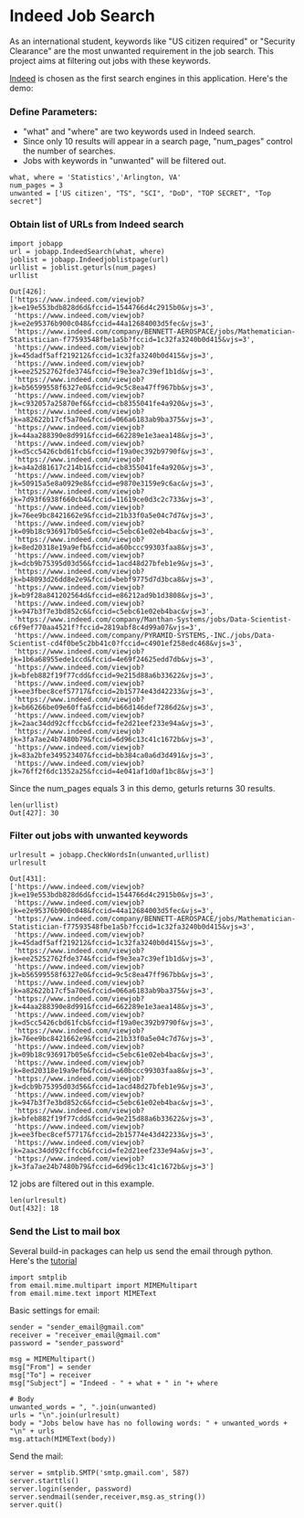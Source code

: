 # Indeed Job Search
As an international student, keywords like "US citizen required" or "Security Clearance" are the most unwanted requirement in the job search. This project aims at filtering out jobs with these keywords.

[Indeed](https://www.indeed.com/) is chosen as the first search engines in this application. Here's the demo:

### Define Parameters:

* "what" and "where" are two keywords used in Indeed search.
* Since only 10 results will appear in a search page, "num_pages" control the number of searches.
* Jobs with keywords in "unwanted" will be filtered out.
```
what, where = 'Statistics','Arlington, VA'
num_pages = 3
unwanted = ['US citizen', "TS", "SCI", "DoD", "TOP SECRET", "Top secret"]
```

### Obtain list of URLs from Indeed search

```
import jobapp
url = jobapp.IndeedSearch(what, where)
joblist = jobapp.Indeedjoblistpage(url)
urllist = joblist.geturls(num_pages)
urllist
```
```
Out[426]: 
['https://www.indeed.com/viewjob?jk=e19e553bdb828d6d&fccid=1544766d4c2915b0&vjs=3',
 'https://www.indeed.com/viewjob?jk=e2e95376b900c048&fccid=44a12684003d5fec&vjs=3',
 'https://www.indeed.com/company/BENNETT-AEROSPACE/jobs/Mathematician-Statistician-f77593548fbe1a5b?fccid=1c32fa3240b0d415&vjs=3',
 'https://www.indeed.com/viewjob?jk=45dadf5aff219212&fccid=1c32fa3240b0d415&vjs=3',
 'https://www.indeed.com/viewjob?jk=ee25252762fde374&fccid=f9e3ea7c39ef1b1d&vjs=3',
 'https://www.indeed.com/viewjob?jk=b56599558f6327e0&fccid=9c5c8ea47ff967bb&vjs=3',
 'https://www.indeed.com/viewjob?jk=c932057a25870ef6&fccid=cb8355041fe4a920&vjs=3',
 'https://www.indeed.com/viewjob?jk=a82622b17cf5a70e&fccid=066a6183ab9ba375&vjs=3',
 'https://www.indeed.com/viewjob?jk=44aa288390e8d991&fccid=662289e1e3aea148&vjs=3',
 'https://www.indeed.com/viewjob?jk=d5cc5426cbd61fcb&fccid=f19a0ec392b9790f&vjs=3',
 'https://www.indeed.com/viewjob?jk=a4a2d81617c214b1&fccid=cb8355041fe4a920&vjs=3',
 'https://www.indeed.com/viewjob?jk=50915a5e8a0929e8&fccid=e9870e3159e9c6ac&vjs=3',
 'https://www.indeed.com/viewjob?jk=7d93f6938f660cb4&fccid=11619ce0d3c2c733&vjs=3',
 'https://www.indeed.com/viewjob?jk=76ee9bc8421662e9&fccid=21b33f0a5e04c7d7&vjs=3',
 'https://www.indeed.com/viewjob?jk=09b18c936917b05e&fccid=c5ebc61e02eb4bac&vjs=3',
 'https://www.indeed.com/viewjob?jk=8ed20318e19a9efb&fccid=a60bccc99303faa8&vjs=3',
 'https://www.indeed.com/viewjob?jk=dcb9b75395d03d56&fccid=1acd48d27bfeb1e9&vjs=3',
 'https://www.indeed.com/viewjob?jk=b48093d26dd8e2e9&fccid=bebf9775d7d3bca8&vjs=3',
 'https://www.indeed.com/viewjob?jk=b9f28a841202564d&fccid=e86212ad9b1d3808&vjs=3',
 'https://www.indeed.com/viewjob?jk=947b3f7e3bd852c6&fccid=c5ebc61e02eb4bac&vjs=3',
 'https://www.indeed.com/company/Manthan-Systems/jobs/Data-Scientist-c6f9ef770aa4521f?fccid=2819abf8c4d99a07&vjs=3',
 'https://www.indeed.com/company/PYRAMID-SYSTEMS,-INC./jobs/Data-Scientist-cd4f0be5c2bb41c0?fccid=c4901ef258edc468&vjs=3',
 'https://www.indeed.com/viewjob?jk=1b6a68955ede1ccd&fccid=4e69f24625edd7db&vjs=3',
 'https://www.indeed.com/viewjob?jk=bfeb882f19f77cdd&fccid=9e215d88a6b33622&vjs=3',
 'https://www.indeed.com/viewjob?jk=ee3fbec8cef57717&fccid=2b15774e43d42233&vjs=3',
 'https://www.indeed.com/viewjob?jk=b66266be09e60ffa&fccid=b66d146def7286d2&vjs=3',
 'https://www.indeed.com/viewjob?jk=2aac34dd92cffccb&fccid=fe2d21eef233e94a&vjs=3',
 'https://www.indeed.com/viewjob?jk=3fa7ae24b7480b79&fccid=6d96c13c41c1672b&vjs=3',
 'https://www.indeed.com/viewjob?jk=83a2bfe349523407&fccid=bb384ca0a6d3d491&vjs=3',
 'https://www.indeed.com/viewjob?jk=76ff2f6dc1352a25&fccid=4e041af1d0af1bc8&vjs=3']
```

Since the num_pages equals 3 in this demo, geturls returns 30 results.
```
len(urllist)
Out[427]: 30
```

### Filter out jobs with unwanted keywords

```
urlresult = jobapp.CheckWordsIn(unwanted,urllist)
urlresult
```
```
Out[431]: 
['https://www.indeed.com/viewjob?jk=e19e553bdb828d6d&fccid=1544766d4c2915b0&vjs=3',
 'https://www.indeed.com/viewjob?jk=e2e95376b900c048&fccid=44a12684003d5fec&vjs=3',
 'https://www.indeed.com/company/BENNETT-AEROSPACE/jobs/Mathematician-Statistician-f77593548fbe1a5b?fccid=1c32fa3240b0d415&vjs=3',
 'https://www.indeed.com/viewjob?jk=45dadf5aff219212&fccid=1c32fa3240b0d415&vjs=3',
 'https://www.indeed.com/viewjob?jk=ee25252762fde374&fccid=f9e3ea7c39ef1b1d&vjs=3',
 'https://www.indeed.com/viewjob?jk=b56599558f6327e0&fccid=9c5c8ea47ff967bb&vjs=3',
 'https://www.indeed.com/viewjob?jk=a82622b17cf5a70e&fccid=066a6183ab9ba375&vjs=3',
 'https://www.indeed.com/viewjob?jk=44aa288390e8d991&fccid=662289e1e3aea148&vjs=3',
 'https://www.indeed.com/viewjob?jk=d5cc5426cbd61fcb&fccid=f19a0ec392b9790f&vjs=3',
 'https://www.indeed.com/viewjob?jk=76ee9bc8421662e9&fccid=21b33f0a5e04c7d7&vjs=3',
 'https://www.indeed.com/viewjob?jk=09b18c936917b05e&fccid=c5ebc61e02eb4bac&vjs=3',
 'https://www.indeed.com/viewjob?jk=8ed20318e19a9efb&fccid=a60bccc99303faa8&vjs=3',
 'https://www.indeed.com/viewjob?jk=dcb9b75395d03d56&fccid=1acd48d27bfeb1e9&vjs=3',
 'https://www.indeed.com/viewjob?jk=947b3f7e3bd852c6&fccid=c5ebc61e02eb4bac&vjs=3',
 'https://www.indeed.com/viewjob?jk=bfeb882f19f77cdd&fccid=9e215d88a6b33622&vjs=3',
 'https://www.indeed.com/viewjob?jk=ee3fbec8cef57717&fccid=2b15774e43d42233&vjs=3',
 'https://www.indeed.com/viewjob?jk=2aac34dd92cffccb&fccid=fe2d21eef233e94a&vjs=3',
 'https://www.indeed.com/viewjob?jk=3fa7ae24b7480b79&fccid=6d96c13c41c1672b&vjs=3']
```

12 jobs are filtered out in this example. 
```
len(urlresult)
Out[432]: 18
```

### Send the List to mail box

Several build-in packages can help us send the email through python. Here's the [tutorial](http://naelshiab.com/tutorial-send-email-python/)
```
import smtplib
from email.mime.multipart import MIMEMultipart
from email.mime.text import MIMEText
```
Basic settings for email:
```
sender = "sender_email@gmail.com"
receiver = "receiver_email@gmail.com"
password = "sender_password"

msg = MIMEMultipart()
msg["From"] = sender
msg["To"] = receiver
msg["Subject"] = "Indeed - " + what + " in "+ where

# Body
unwanted_words = ", ".join(unwanted)
urls = "\n".join(urlresult)
body = "Jobs below have has no following words: " + unwanted_words + "\n" + urls
msg.attach(MIMEText(body))
```

Send the mail:
```
server = smtplib.SMTP('smtp.gmail.com', 587)
server.starttls()
server.login(sender, password)
server.sendmail(sender,receiver,msg.as_string())
server.quit()
```
